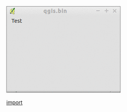 <img src="../images/QgsColorSwatchGridAction-standalone.gif">

[import](../gui/qgis-sample-QgsColorSwatchGridAction.py)
